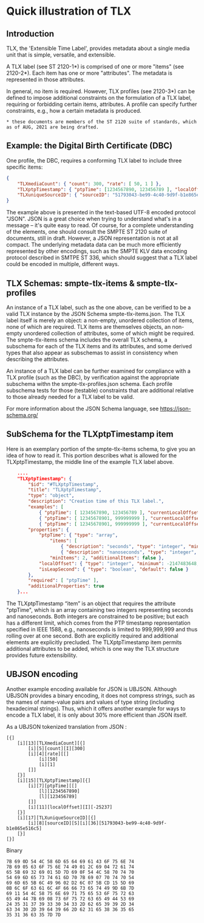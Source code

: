 # Quick illustration of TLX

## Introduction

TLX, the 'Extensible Time Label', provides metadata about a single media unit that is simple, versatile, and extensible.

A TLX label (see ST 2120-1*) is comprised of one or more "items" (see 2120-2*).  Each item has one or more "attributes".  The metadata is represented in those attributes.

In general, no item is required.  However, TLX profiles (see 2120-3*) can be defined to impose additional constraints on the formulation of a TLX label, requiring or forbidding certain items, attributes.  A profile can specify further constraints, e.g., how a certain metadata is produced.

    * these documents are members of the ST 2120 suite of standards, which as of AUG, 2021 are being drafted.

## Example: the Digital Birth Certificate (DBC)

One profile, the DBC, requires a conforming TLX label to include three specific items:

```JSON
{
    "TLXmediaCount": { "count": 300, "rate": [ 50, 1 ] },
    "TLXptpTimestamp": { "ptpTime": [1234567890, 123456789 ], "localOffset": -25237 },
    "TLXuniqueSourceID": { "sourceID": "51793043-be99-4c40-9d9f-b1e865e516c5" }
}
```

The example above is presented in the text-based UTF-8 encoded protocol "JSON".  JSON is a great choice when trying to understand what's in a message – it's quite easy to read.  Of course, for a complete understanding of the elements, one should consult the SMPTE ST 2120 suite of documents, still in draft.  However, a JSON representation is not at all compact.  The underlying metadata data can be much more efficiently represented by other encodings, such as the SMPTE KLV data encoding protocol described in SMTPE ST 336, which should suggest that a TLX label could be encoded in multiple, different ways.

## TLX Schemas: smpte-tlx-items & smpte-tlx-profiles

An instance of a TLX label, such as the one above, can be verified to be a valid TLX instance by the JSON Schema smpte-tlx-items.json.  The TLX label itself is merely an object: a non-empty, unordered collection of items, none of which are required.  TLX items are themselves objects, an non-empty unordered collection of attributes, some of which might be required.  The smpte-tlx-items schema includes the overall TLX schema, a subschema for each of the TLX items and its attributes, and some derived types that also appear as subschemas to assist in consistency when describing the attributes.

An instance of a TLX label can be further examined for compliance with a TLX profile (such as the DBC), by verification against the appropriate subschema withn the smpte-tlx-profiles.json schema.  Each profile subschema tests for those (testable) constraints that are additional relative to those already needed for a TLX label to be valid.

For more information about the JSON Schema language, see https://json-schema.org/

## SubSchema for the TLXptpTimestamp item

Here is an exemplary portion of the smpte-tlx-items schema, to give you an idea of how to read it.  This portion describes what is allowed for the TLXptpTimestamp, the middle line of the example TLX label above.

```JSON
    ....
    "TLXptpTimestamp": {
        "$id": "#TLXptpTimestamp",
        "title": "TLXptpTimestamp",
        "type": "object",
        "description": "Creation time of this TLX label.",
        "examples": [
            { "ptpTime": [ 1234567890, 123456789 ], "currentLocalOffset": -25237, "isLeapSecond": false },
            { "ptpTime": [ 12345678901, 999999999 ], "currentLocalOffset": -25237},
            { "ptpTime": [ 12345678901, 999999999 ], "currentLocalOffset": -25237, "foo": "bar" } ],
        "properties": {
            "ptpTime": { "type": "array",
                "items": [
                    { "description": "seconds", "type": "integer", "minimum": 0, "exclusiveMaximum": 281474976710656 },
                    { "description": "nanoseconds", "type": "integer", "minimum": 0, "exclusiveMaximum": 1000000000 } ],
                "minItems": 2, "additionalItems": false },
            "localOffset": { "type": "integer", "minimum": -2147483648, "exclusiveMaximum": 2147483648 },
            "isLeapSecond": { "type": "boolean", "default": false }
        },
        "required": [ "ptpTime" ],
        "additionalProperties": true
    }...
```

The TLXptpTimestamp “item” is an object that requires the attribute "ptpTime", which is an array containing two integers representing seconds and nanoseconds.  Both integers are constrained to be positive; but each has a different limit, which comes from the PTP timestamp representation specified in IEEE 1588, e.g., nanoseconds is limited to 999,999,999 and thus rolling over at one second.  Both are explicitly required and additional elements are explicitly precluded.  The TLXptpTimestamp item permits additional attributes to be added, which is one way the TLX structure provides future extensibility.

## UBJSON encoding

Another example encoding available for JSON is UBJSON.  Although UBJSON provides a binary encoding, it does not compress strings, such as the names of name-value pairs and values of type string (including hexadecimal strings).  Thus, which it offers another example for ways to encode a TLX label, it is only about 30% more efficient than JSON itself.

As a UBJSON tokenized translation from JSON :

```UJBJSON
[{]
    [i][13][TLXmediaCount][{]
        [i][5][count][I][300]
        [i][4][rate][[]
            [i][50]
            [i][1]
        []]
    [}]
    [i][15][TLXptpTimestamp][{]
        [i][7][ptpTime][[]
            [l][1234567890]
            [l][123456789]
        []]
        [i][11][localOffset][I][-25237]
    [}]
    [i][17][TLXuniqueSourceID][{]
        [i][8][sourceID][S][i][36][51793043-be99-4c40-9d9f-b1e865e516c5]
    [}]
[}]
```

Binary

```
7B 69 0D 54 4C 58 6D 65 64 69 61 43 6F 75 6E 74
7B 69 05 63 6F 75 6E 74 49 01 2C 69 04 72 61 74
65 5B 69 32 69 01 5D 7D 69 0F 54 4C 58 70 74 70
54 69 6D 65 73 74 61 6D 70 7B 69 07 70 74 70 54
69 6D 65 5B 6C 49 96 02 D2 6C 07 5B CD 15 5D 69
0B 6C 6F 63 61 6C 4F 66 66 73 65 74 49 9D 6B 7D
69 11 54 4C 58 75 6E 69 71 75 65 53 6F 75 72 63
65 49 44 7B 69 08 73 6F 75 72 63 65 49 44 53 69
24 35 31 37 39 33 30 34 33 2D 62 65 39 39 2D 34
63 34 30 2D 39 64 39 66 2D 62 31 65 38 36 35 65
35 31 36 63 35 7D 7D
```

